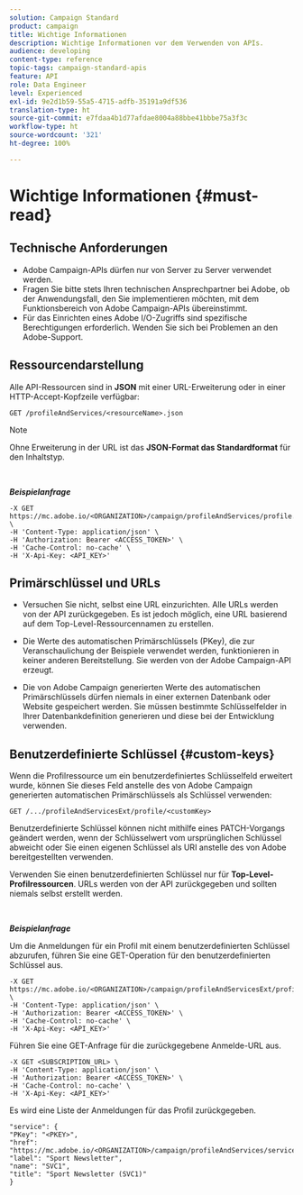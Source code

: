```yaml
---
solution: Campaign Standard
product: campaign
title: Wichtige Informationen
description: Wichtige Informationen vor dem Verwenden von APIs.
audience: developing
content-type: reference
topic-tags: campaign-standard-apis
feature: API
role: Data Engineer
level: Experienced
exl-id: 9e2d1b59-55a5-4715-adfb-35191a9df536
translation-type: ht
source-git-commit: e7fdaa4b1d77afdae8004a88bbe41bbbe75a3f3c
workflow-type: ht
source-wordcount: '321'
ht-degree: 100%

---
```


# Wichtige Informationen {#must-read}

## Technische Anforderungen

* Adobe Campaign-APIs dürfen nur von Server zu Server verwendet werden.
* Fragen Sie bitte stets Ihren technischen Ansprechpartner bei Adobe, ob der Anwendungsfall, den Sie implementieren möchten, mit dem Funktionsbereich von Adobe Campaign-APIs übereinstimmt.
* Für das Einrichten eines Adobe I/O-Zugriffs sind spezifische Berechtigungen erforderlich. Wenden Sie sich bei Problemen an den Adobe-Support.

## Ressourcendarstellung

Alle API-Ressourcen sind in **JSON** mit einer URL-Erweiterung oder in einer HTTP-Accept-Kopfzeile verfügbar:

`GET /profileAndServices/<resourceName>.json`

>[!NOTE]
>
>Ohne Erweiterung in der URL ist das **JSON-Format das Standardformat** für den Inhaltstyp.

<br/>

***Beispielanfrage***

```
-X GET https://mc.adobe.io/<ORGANIZATION>/campaign/profileAndServices/profile.json \
-H 'Content-Type: application/json' \
-H 'Authorization: Bearer <ACCESS_TOKEN>' \
-H 'Cache-Control: no-cache' \
-H 'X-Api-Key: <API_KEY>'
```

## Primärschlüssel und URLs

* Versuchen Sie nicht, selbst eine URL einzurichten. Alle URLs werden von der API zurückgegeben. Es ist jedoch möglich, eine URL basierend auf dem Top-Level-Ressourcennamen zu erstellen.

* Die Werte des automatischen Primärschlüssels (PKey), die zur Veranschaulichung der Beispiele verwendet werden, funktionieren in keiner anderen Bereitstellung. Sie werden von der Adobe Campaign-API erzeugt.

* Die von Adobe Campaign generierten Werte des automatischen Primärschlüssels dürfen niemals in einer externen Datenbank oder Website gespeichert werden. Sie müssen bestimmte Schlüsselfelder in Ihrer Datenbankdefinition generieren und diese bei der Entwicklung verwenden.

## Benutzerdefinierte Schlüssel {#custom-keys}

Wenn die Profilressource um ein benutzerdefiniertes Schlüsselfeld erweitert wurde, können Sie dieses Feld anstelle des von Adobe Campaign generierten automatischen Primärschlüssels als Schlüssel verwenden:

`GET /.../profileAndServicesExt/profile/<customKey>`

Benutzerdefinierte Schlüssel können nicht mithilfe eines PATCH-Vorgangs geändert werden, wenn der Schlüsselwert vom ursprünglichen Schlüssel abweicht oder Sie einen eigenen Schlüssel als URI anstelle des von Adobe bereitgestellten verwenden.

Verwenden Sie einen benutzerdefinierten Schlüssel nur für **Top-Level-Profilressourcen**. URLs werden von der API zurückgegeben und sollten niemals selbst erstellt werden.

<br/>

***Beispielanfrage***

Um die Anmeldungen für ein Profil mit einem benutzerdefinierten Schlüssel abzurufen, führen Sie eine GET-Operation für den benutzerdefinierten Schlüssel aus.

```
-X GET https://mc.adobe.io/<ORGANIZATION>/campaign/profileAndServicesExt/profile/<customKey> \
-H 'Content-Type: application/json' \
-H 'Authorization: Bearer <ACCESS_TOKEN>' \
-H 'Cache-Control: no-cache' \
-H 'X-Api-Key: <API_KEY>'
```

Führen Sie eine GET-Anfrage für die zurückgegebene Anmelde-URL aus.

```
-X GET <SUBSCRIPTION_URL> \
-H 'Content-Type: application/json' \
-H 'Authorization: Bearer <ACCESS_TOKEN>' \
-H 'Cache-Control: no-cache' \
-H 'X-Api-Key: <API_KEY>'
```

Es wird eine Liste der Anmeldungen für das Profil zurückgegeben.

```
"service": {
"PKey": "<PKEY>",
"href": "https://mc.adobe.io/<ORGANIZATION>/campaign/profileAndServices/service/<PKEY>",
"label": "Sport Newsletter",
"name": "SVC1",
"title": "Sport Newsletter (SVC1)"
}
```
